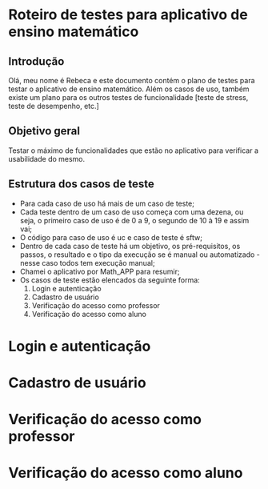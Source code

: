 # Roteiro de testes para aplicativo de ensino matemático


## Introdução
Olá, meu nome é Rebeca e este documento contém o plano de testes para testar o aplicativo de ensino matemático. Além os casos de uso, também existe um plano para os outros testes de funcionalidade [teste de stress, teste de desempenho, etc.]

## Objetivo geral
Testar o máximo de funcionalidades que estão no aplicativo para verificar a usabilidade do mesmo.

## Estrutura dos casos de teste
- Para cada caso de uso há mais de um caso de teste;
- Cada teste dentro de um caso de uso começa com uma dezena, ou seja, o primeiro caso de uso é de 0 a 9, o segundo de 10 à 19 e assim vai;
- O código para caso de uso é uc e caso de teste é sftw;
- Dentro de cada caso de teste há um objetivo, os pré-requisitos, os passos, o resultado e o tipo da execução se é manual ou automatizado - nesse caso todos tem execução manual;
- Chamei o aplicativo por Math_APP para resumir;
- Os casos de teste estão elencados da seguinte forma:
  1. Login e autenticação
  2. Cadastro de usuário
  3. Verificação do acesso como professor
  4. Verificação do acesso como aluno

# Login e autenticação
# Cadastro de usuário
# Verificação do acesso como professor
# Verificação do acesso como aluno
